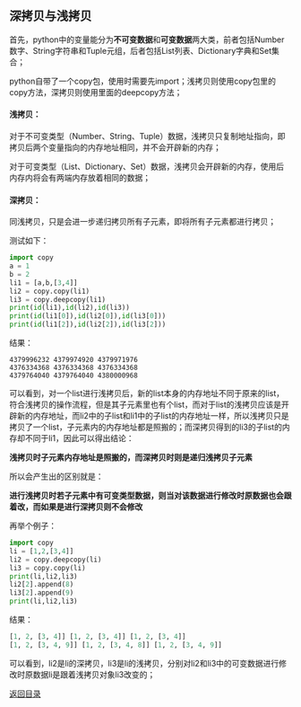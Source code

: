 ## 深拷贝与浅拷贝

首先，python中的变量能分为**不可变数据**和**可变数据**两大类，前者包括Number数字、String字符串和Tuple元组，后者包括List列表、Dictionary字典和Set集合；



python自带了一个copy包，使用时需要先import；浅拷贝则使用copy包里的copy方法，深拷贝则使用里面的deepcopy方法；



#### 浅拷贝：

对于不可变类型（Number、String、Tuple）数据，浅拷贝只复制地址指向，即拷贝后两个变量指向的内存地址相同，并不会开辟新的内存；

对于可变类型（List、Dictionary、Set）数据，浅拷贝会开辟新的内存，使用后内存内将会有两端内存放着相同的数据；



#### 深拷贝：

同浅拷贝，只是会进一步递归拷贝所有子元素，即将所有子元素都进行拷贝；



测试如下：

```python
import copy
a = 1
b = 2
li1 = [a,b,[3,4]]
li2 = copy.copy(li1)
li3 = copy.deepcopy(li1)
print(id(li1),id(li2),id(li3))
print(id(li1[0]),id(li2[0]),id(li3[0]))
print(id(li1[2]),id(li2[2]),id(li3[2]))
```

结果：

```
4379996232 4379974920 4379971976
4376334368 4376334368 4376334368
4379764040 4379764040 4380000968
```

可以看到，对一个list进行浅拷贝后，新的list本身的内存地址不同于原来的list，符合浅拷贝的操作流程，但是其子元素里也有个list，而对于list的浅拷贝应该是开辟新的内存地址，而li2中的子list和li1中的子list的内存地址一样，所以浅拷贝只是拷贝了一个list，子元素内的内存地址都是照搬的；而深拷贝得到的li3的子list的内存却不同于li1，因此可以得出结论：

**浅拷贝时子元素内存地址是照搬的，而深拷贝时则是递归浅拷贝子元素**

所以会产生出的区别就是：

**进行浅拷贝时若子元素中有可变类型数据，则当对该数据进行修改时原数据也会跟着改，而如果是进行深拷贝则不会修改**

再举个例子：

```python
import copy
li = [1,2,[3,4]]
li2 = copy.deepcopy(li)
li3 = copy.copy(li)
print(li,li2,li3)
li2[2].append(8)
li3[2].append(9)
print(li,li2,li3)
```

结果：

```python
[1, 2, [3, 4]] [1, 2, [3, 4]] [1, 2, [3, 4]]
[1, 2, [3, 4, 9]] [1, 2, [3, 4, 8]] [1, 2, [3, 4, 9]]
```

可以看到，li2是li的深拷贝，li3是li的浅拷贝，分别对li2和li3中的可变数据进行修改时原数据li是跟着浅拷贝对象li3改变的；





[返回目录](https://ko710395.github.io/)